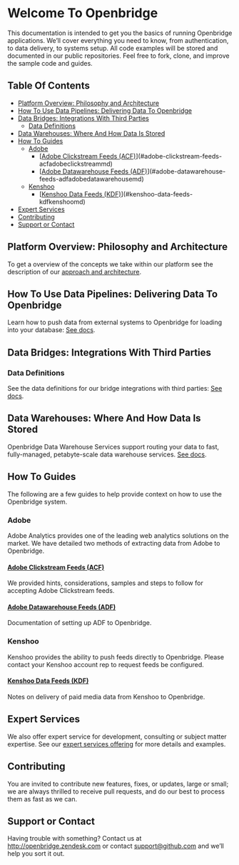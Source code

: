 <h1> Welcome To Openbridge </h1>

This documentation is intended to get you the basics of running Openbridge applications. We’ll cover everything you need to know, from authentication, to data delivery, to systems setup. All code examples will be stored and documented in our public repositories. Feel free to fork, clone, and improve the sample code and guides.

<h2> Table Of Contents </h2>

- [Platform Overview: Philosophy and Architecture](#platform-overview-philosophy-and-architecture)
- [How To Use Data Pipelines: Delivering Data To Openbridge](#how-to-use-data-pipelines-delivering-data-to-openbridge)
- [Data Bridges: Integrations With Third Parties](#data-bridges-integrations-with-third-parties)
	- [Data Definitions](#data-definitions)
- [Data Warehouses: Where And How Data Is Stored](#data-warehouses-where-and-how-data-is-stored)
- [How To Guides](#how-to-guides)
	- [Adobe](#adobe)
		- [[Adobe Clickstream Feeds (ACF)](adobe_clickstream.md)](#adobe-clickstream-feeds-acfadobeclickstreammd)
		- [[Adobe Datawarehouse Feeds (ADF)](adobe_datawarehouse.md)](#adobe-datawarehouse-feeds-adfadobedatawarehousemd)
	- [Kenshoo](#kenshoo)
		- [[Kenshoo Data Feeds (KDF)](kenshoo.md)](#kenshoo-data-feeds-kdfkenshoomd)
- [Expert Services](#expert-services)
- [Contributing](#contributing)
- [Support or Contact](#support-or-contact)



## Platform Overview: Philosophy and Architecture
To get a overview of the concepts we take within our platform see the description of our [approach and architecture](/platform_overview.md).


## How To Use Data Pipelines: Delivering Data To Openbridge
Learn how to push data from external systems to Openbridge for loading into your database: [See docs](/pipeline.md).

## Data Bridges: Integrations With Third Parties

### Data Definitions
See the data definitions for our bridge integrations with third parties: [See docs](/data_definitions.md).

## Data Warehouses: Where And How Data Is Stored
Openbridge Data Warehouse Services support routing your data to fast, fully-managed, petabyte-scale data warehouse services.
[See docs](/storage.md).

## How To Guides
The following are a few guides to help provide context on how to use the Openbridge system.

### Adobe
Adobe Analytics provides one of the leading web analytics solutions on the market. We have detailed two methods of extracting data from Adobe to Openbridge.

#### [Adobe Clickstream Feeds (ACF)](adobe_clickstream.md)
We provided hints, considerations, samples and steps to follow for accepting Adobe Clickstream feeds.

#### [Adobe Datawarehouse Feeds (ADF)](adobe_datawarehouse.md)
Documentation of setting up ADF to Openbridge.


### Kenshoo
Kenshoo provides the ability to push feeds directly to Openbridge. Please contact your Kenshoo account rep to request feeds be configured.

#### [Kenshoo Data Feeds (KDF)](kenshoo.md)
Notes on delivery of paid media data from Kenshoo to Openbridge.

## Expert Services
We also offer expert service for development, consulting or subject matter expertise. See our [expert services offering](expert_services.md) for more details and examples.

## Contributing
You are invited to contribute new features, fixes, or updates, large or small; we are always thrilled to receive pull requests, and do our best to process them as fast as we can.

## Support or Contact

Having trouble with something? Contact us at <a href="http://openbridge.zendesk.com">http://openbridge.zendesk.com</a> or contact <a href="mailto:support@openbridge.com">support@github.com</a> and we’ll help you sort it out.
